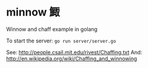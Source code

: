 minnow 鯫
========

Winnow and chaff example in golang


To start the server: ``go run server/server.go``


See: http://people.csail.mit.edu/rivest/Chaffing.txt
And: http://en.wikipedia.org/wiki/Chaffing_and_winnowing
